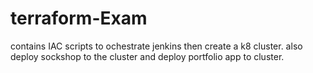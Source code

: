 # terraform-Exam
contains IAC scripts to ochestrate jenkins then create a k8 cluster. also deploy sockshop to the cluster and deploy portfolio app to cluster.
